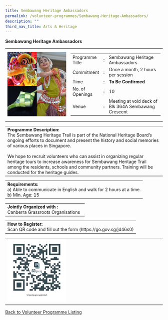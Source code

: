 ```yaml
---
title: Sembawang Heritage Ambassadors
permalink: /volunteer-programmes/Sembawang-Heritage-Ambassadors/
description: ""
third_nav_title: Arts & Heritage
---
```

**Sembawang Heritage Ambassadors**

<table border="0" width="100%">
	<tr>
		<td width="40%">
			<img src="/images/Sembawang%20Heritage%20Ambasador.png" style="width=200px;height=auto;"/>
		</td>
		<td width="60%">
			<table border="0" width="100%">
				<tr>
					<td width="20%">
						Programme Title
					</td>
					<td width="5%">
						:
					</td>
					<td  width="75%">
						Sembawang Heritage Ambassadors
					</td>
				</tr>
				<tr>
					<td width="20%">
						Commitment
					</td>
					<td width="5%">
						:
					</td>
					<td  width="75%">
						Once a month, 2 hours per session
					</td>
				</tr>
				<tr>
					<td width="20%">
						Time
					</td>
					<td width="5%">
						:
					</td>
					<td  width="75%">
						<b>To Be Confirmed</b>
					</td>
				</tr>
				<tr>
					<td width="20%">
					No. of Openings
					</td>
					<td width="5%">
						:
					</td>
					<td  width="75%">
						10
					</td>
				</tr>
				<tr>
					<td width="20%">
						Venue
					</td>
					<td width="5%">
						:
					</td>
					<td  width="75%">
						Meeting at void deck of Blk 364A Sembawang Crescent
					</td>
				</tr>
			</table>
		</td>
	</tr>
</table>

<table border="0" width="100%">
	<tr>
		<td>
			<b>Programme Description:</b><br>
			   The Sembawang Heritage Trail is part of the National Heritage Board’s ongoing efforts to document and present the history and social memories of various places in Singapore.<br>
<br>We hope to recruit volunteers who can assist in organizing regular heritage tours to increase awareness for Sembawang Heritage Trail among the residents, schools and community partners. Training will be conducted for the heritage guides. 
		</td>
	</tr>
</table>

<table border="0" width="100%">
	<tr>
		<td>
			<b>Requirements:</b><br>
			a)    Able to communicate in English and walk for 2 hours at a time.<br>
			b) Min. Age: 15
		</td>
	</tr>
</table>

<table border="0" width="100%">
	<tr>
		<td>
			<b>Jointly Organized with :</b><br>   
Canberra Grassroots Organisations
			&nbsp;
		</td>
	</tr>
</table>

<table border="0" width="100%">
	<tr>
		<td>
			<b>How to Register:</b><br>
			Scan QR code and fill out the form (https://go.gov.sg/jd46s0)<br>
		</td>
	</tr>
</table>

<table border="0" width="100%">
	<tr>
		<td width="40%">
			<img src="/images/Sembawang%20Heritage%20Ambassadors-QR.png" style="width=200px;height=auto;"/>
		</td>
		<td>
			&nbsp;
		</td>
	</tr>
	</table>
	
<a href="/volunteer-programmes/Programmes">
	Back to Volunteer Programme Listing
	</a>